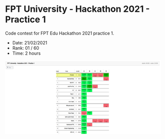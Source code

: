 # FPT University - Hackathon 2021 - Practice 1

Code contest for FPT Edu Hackathon 2021 practice 1.

- Date: 21/02/2021
- Rank: 01 / 60
- Time: 2 hours

![Total rank](./images/final_rank.png)
